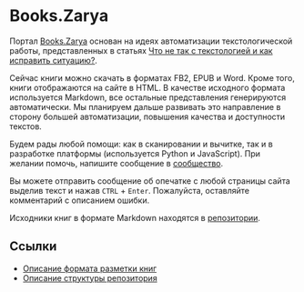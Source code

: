 # Books.Zarya

Портал [Books.Zarya](https://books.zarya.xyz) основан на идеях автоматизации текстологической работы, представленных в статьях [Что не так с текстологией и как исправить ситуацию?](http://propaganda-journal.net/10390.html).

Сейчас книги можно скачать в форматах FB2, EPUB и Word. Кроме того, книги отображаются на сайте в HTML. В качестве исходного формата используется Markdown, все остальные представления генерируются автоматически. Мы планируем дальше развивать это направление в сторону большей автоматизации, повышения качества и доступности текстов.

Будем рады любой помощи: как в сканировании и вычитке, так и в разработке платформы (используется Python и JavaScript). При желании помочь, напишите сообщение в [сообщество](https://vk.com/zarya_xyz).

Вы можете отправить сообщение об опечатке с любой страницы сайта выделив текст и нажав `CTRL` + `Enter`. Пожалуйста, оставляйте комментарий с описанием ошибки.

Исходники книг в формате Markdown находятся в [репозитории](https://github.com/ZaryaXYZ/zarya_books_source).

## Ссылки

* [Описание формата разметки книг](format.md)
* [Описание структуры репозитория](structure.md)

